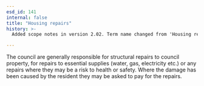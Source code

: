 ```yaml
---
esd_id: 141
internal: false
title: "Housing repairs"
history: >-
  Added scope notes in version 2.02. Term name changed from 'Housing repairs - council property' to 'Housing - repairs - council property' in version 3.00. Name changed to 'Housing repairs' in version 4.00.

---
```


The council are generally responsible for structural repairs to council property, for repairs to essential supplies (water, gas, electricity etc.) or any repairs where they may be a risk to health or safety. Where the damage has been caused by the resident they may be asked to pay for the repairs.

